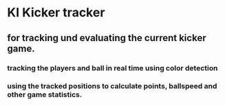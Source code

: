 # KI Kicker tracker

## for tracking und evaluating the current kicker game.

### tracking the players and ball in real time using color detection
### using the tracked positions to calculate points, ballspeed and other game statistics.

